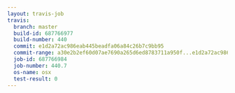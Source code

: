 ```yaml
---
layout: travis-job
travis:
  branch: master
  build-id: 687766977
  build-number: 440
  commit: e1d2a72ac986eab445beadfa06a84c26b7c9bb95
  commit-range: a30e2b2ef60d07ae7690a265d6ed8783711a950f...e1d2a72ac986eab445beadfa06a84c26b7c9bb95
  job-id: 687766984
  job-number: 440.7
  os-name: osx
  test-result: 0
---
```

